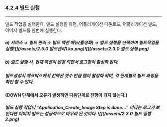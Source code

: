 ### 4.2.4 빌드 실행

---

빌드 작업을 실행한다. 빌드 실행을 하면, 어플리케이션 다운로드, 어플리케이션 빌드, 이미지 빌드를 한번에 실행한다.

##### **a\) 서비스 **→** 빌드 관리 **→ 빌드 액션 메뉴\(활성화\) → 빌드 실행을** 선택하여 빌드작업을 실행**![](/assets/2.5.0 빌드관리1 ko.png)![](/assets/2.3.0 빌드 실행.png)

##### b\) 빌드 실행 시, 현재 액션이 변경 되면서 로그창이 활성화 된다.

##### 빌드생성시 체크박스에서 선택된  갯수 만큼 탭이 활성화 되며, 각 단계별로 빌드 과정을 확인 할 수 있다.

**\(DOWN 단계에서 오류가 발생하면 다음단계로 진행이 되지 않는다.\)**

##### 빌드 실행 작업이 "Application\_Create\_Image Step is done..." 이라는 로그가 보인다면 이미지 빌드는 성공적으로 마무리 된 것이다. ![](/assets/2.3.0 빌드 실행2.png)

##### 

##### 



